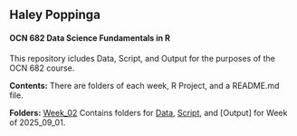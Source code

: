 ## Haley Poppinga
#### OCN 682 Data Science Fundamentals in R
This repository icludes Data, Script, and Output for the purposes of the OCN 682 course.

**Contents:** There are folders of each week, R Project, and a README.md file.

**Folders:** 
[Week_02](https://github.com/OCN-682-UH/Poppinga/tree/main/Week_02)
Contains folders for [Data](https://github.com/OCN-682-UH/Poppinga/tree/main/Week_02/Data), [Script](https://github.com/OCN-682-UH/Poppinga/tree/main/Week_02/Scripts), and [Output] for Week of 2025_09_01.

